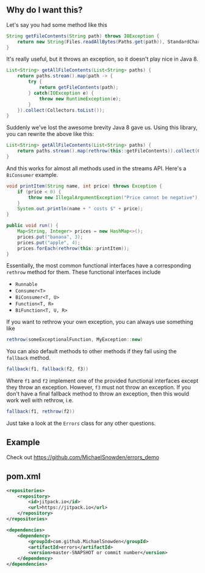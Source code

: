 ## Why do I want this?

Let's say you had some method like this

```java
String getFileContents(String path) throws IOException {
    return new String(Files.readAllBytes(Paths.get(path)), StandardCharsets.UTF_8);
}
```

It's really useful, but it throws an exception, so it doesn't play nice in Java 8.

```java
List<String> getAllFileContents(List<String> paths) {
    return paths.stream().map(path -> {
        try {
            return getFileContents(path);
        } catch(IOException e) {
            throw new RuntimeException(e);
        }
    }).collect(Collectors.toList());
}
```

Suddenly we've lost the awesome brevity Java 8 gave us. Using this library, you can rewrite the above like this:

```java
List<String> getAllFileContents(List<String> paths) {
    return paths.stream().map(rethrow(this::getFileContents)).collect(Collectors.toList());
}
```

And this works for almost all methods used in the streams API. Here's a `BiConsumer` example.

```java
void printItem(String name, int price) throws Exception {
    if (price < 0) {
        throw new IllegalArgumentException("Price cannot be negative");
    }
    System.out.println(name + " costs $" + price);
}

public void run() {
    Map<String, Integer> prices = new HashMap<>();
    prices.put("banana", 3);
    prices.put("apple", 4);
    prices.forEach(rethrow(this::printItem));
}
```

Essentially, the most common functional interfaces have a corresponding `rethrow` method for them. These functional interfaces include

- `Runnable`
- `Consumer<T>`
- `BiConsumer<T, U>`
- `Function<T, R>`
- `BiFunction<T, U, R>`

If you want to rethrow your own exception, you can always use something like

```java
rethrow(someExceptionalFunction, MyException::new)
```

You can also default methods to other methods if they fail using the `fallback` method.

```java
fallback(f1, fallback(f2, f3))
```

Where `f1` and `f2` implement one of the provided functional interfaces except they throw an exception. However, `f3` must not throw an exception. If you don't have a final fallback method to throw an exception, then this would work well with rethrow, i.e.

```java
fallback(f1, rethrow(f2))
```

Just take a look at the `Errors` class for any other questions. 

## Example

Check out https://github.com/MichaelSnowden/errors_demo

## pom.xml

```xml
<repositories>
    <repository>
        <id>jitpack.io</id>
        <url>https://jitpack.io</url>
    </repository>
</repositories>

<dependencies>
    <dependency>
        <groupId>com.github.MichaelSnowden</groupId>
        <artifactId>errors</artifactId>
        <version>master-SNAPSHOT or commit number</version>
    </dependency>
</dependencies>
```
